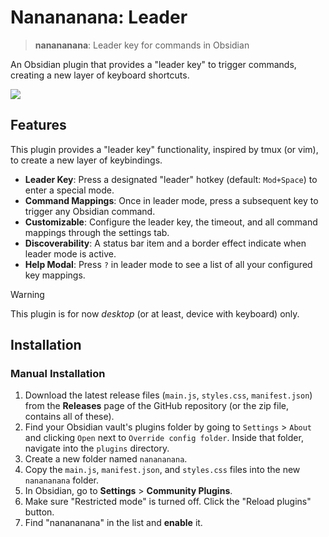 # Nanananana: Leader

> **nanananana**: Leader key for commands in Obsidian

An Obsidian plugin that provides a "leader key" to trigger commands, creating a new layer of keyboard shortcuts.

![](https://raw.githubusercontent.com/rberenguel/obsidian-nanananana-plugin/main/media/nanananana.webp)

## Features

This plugin provides a "leader key" functionality, inspired by tmux (or vim), to create a new layer of keybindings.

- **Leader Key**: Press a designated "leader" hotkey (default: `Mod+Space`) to enter a special mode.
- **Command Mappings**: Once in leader mode, press a subsequent key to trigger any Obsidian command.
- **Customizable**: Configure the leader key, the timeout, and all command mappings through the settings tab.
- **Discoverability**: A status bar item and a border effect indicate when leader mode is active.
- **Help Modal**: Press `?` in leader mode to see a list of all your configured key mappings.

> [!WARNING]
> This plugin is for now _desktop_ (or at least, device with keyboard) only.

## Installation

### Manual Installation

1.  Download the latest release files (`main.js`, `styles.css`, `manifest.json`) from the **Releases** page of the GitHub repository (or the zip file, contains all of these).
2.  Find your Obsidian vault's plugins folder by going to `Settings` > `About` and clicking `Open` next to `Override config folder`. Inside that folder, navigate into the `plugins` directory.
3.  Create a new folder named `nanananana`.
4.  Copy the `main.js`, `manifest.json`, and `styles.css` files into the new `nanananana` folder.
5.  In Obsidian, go to **Settings** > **Community Plugins**.
6.  Make sure "Restricted mode" is turned off. Click the "Reload plugins" button.
7.  Find "nanananana" in the list and **enable** it.
